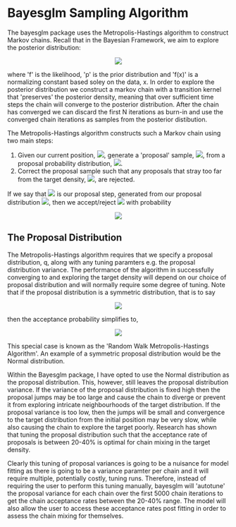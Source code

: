 # Bayesglm Sampling Algorithm

The bayesglm package uses the Metropolis-Hastings algorithm to construct Markov chains. Recall that in the Bayesian Framework, we aim to explore the posterior distribution:

<p align="center">
<img src="https://latex.codecogs.com/svg.latex?&space;\pi(\theta|x)=\frac{f(x|\theta)p(\theta)}{f(x)}"/>
</p>

where 'f' is the likelihood, 'p' is the prior distribution and 'f(x)' is a normalizing constant based soley on the data, x. In order to explore the posterior distribution we construct a markov chain with a transition kernel that 'preserves' the posterior density, meaning that over sufficient time steps the chain will converge to the posterior distribution. After the chain has converged we can discard the first N iterations as burn-in and use the converged chain iterations as samples from the posterior distibution.

The Metropolis-Hastings algorithm constructs such a Markov chain using two main steps:
1. Given our current position, <img src="https://latex.codecogs.com/svg.latex?&space;\theta"/>, generate a 'proposal' sample, <img src="https://latex.codecogs.com/svg.latex?&space;\phi"/>, from a proposal probability distribution, <img src="https://latex.codecogs.com/svg.latex?&space;q(\phi|\theta)"/>.
2. Correct the proposal sample such that any proposals that stray too far from the target density, <img src="https://latex.codecogs.com/svg.latex?&space;\pi(\theta|x)"/>, are rejected.

If we say that <img src="https://latex.codecogs.com/svg.latex?&space;\phi"/> is our proposal step, generated from our proposal distribution <img src="https://latex.codecogs.com/svg.latex?&space;q(\phi|\theta)"/>, then we accept/reject <img src="https://latex.codecogs.com/svg.latex?&space;\phi"/> with probability
<p align="center">
<img src="https://latex.codecogs.com/svg.latex?&space;\alpha(\theta,\phi)=min\left(1,\frac{\pi(\phi)q(\theta|\phi)}{\pi(\theta)q(\phi|\theta)}\right)"/>
</p>

## The Proposal Distribution

The Metropolis-Hastings algorithm requires that we specify a proposal distribution, q, along with any tuning paramters e.g. the proposal distribution variance. The performance of the algorithm in successfully converging to and exploring the target density will depend on our choice of proposal distribution and will normally require some degree of tuning. Note that if the proposal distribution is a symmetric distribution, that is to say
<p align="center">
<img src="https://latex.codecogs.com/svg.latex?&space;q(\phi|\theta)=q(\theta|\phi)"/>
</p>
then the acceptance probability simplifies to,
<p align="center">
<img src="https://latex.codecogs.com/svg.latex?&space;\alpha(\theta,\phi)=min\left(1,\frac{\pi(\phi)}{\pi(\theta)}\right)"/>
</p>
This special case is known as the 'Random Walk Metropolis-Hastings Algorithm'. An example of a symmetric proposal distribution would be the Normal distribution.

Within the Bayesglm package, I have opted to use the Normal distribution as the proposal distribution. This, however, still leaves the proposal distribution variance. If the variance of the proposal distribution is fixed high then the proposal jumps may be too large and cause the chain to diverge or prevent it from exploring intricate neighbourhoods of the target distribution. If the proposal variance is too low, then the jumps will be small and convergence to the target distribution from the initial position may be very slow, while also causing the chain to explore the target poorly. Research has shown that tuning the proposal distribution such that the acceptance rate of proposals is between 20-40% is optimal for chain mixing in the target density. 

Clearly this tuning of proposal variances is going to be a nuisance for model fitting as there is going to be a variance paramter per chain and it will require multiple, potentially costly, tuning runs. Therefore, instead of requiring the user to perform this tuning manually, bayesglm will 'autotune' the proposal variance for each chain over the first 5000 chain iterations to get the chain acceptance rates between the 20-40% range. The model will also allow the user to access these acceptance rates post fitting in order to assess the chain mixing for themselves.
